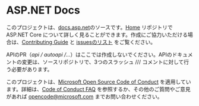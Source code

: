 ASP.NET Docs
============

このプロジェクトは、[docs.asp.net](http://docs.asp.net/)のソースです。[Home](https://github.com/aspnet/home) リポジトリで ASP.NET Core について詳しく見ることができます。作成にご協力いただける場合は、[Contributing Guide](CONTRIBUTING.md) と [issuesのリスト](https://github.com/aspnet/Docs.ja-jp/issues) をご覧ください。

APIのPR（*api / autoapi /...*）はここでは作成しないでください。APIのドキュメントの変更は、ソースリポジトリで、3つのスラッシュ /// コメントに対して行う必要があります。

このプロジェクトは、[Microsoft Open Source Code of
Conduct](https://opensource.microsoft.com/codeofconduct/) を適用しています。詳細は、[Code of Conduct
FAQ](https://opensource.microsoft.com/codeofconduct/faq/) を参照するか、その他のご質問やご意見があれば [opencode@microsoft.com](mailto:opencode@microsoft.com) までお問い合わせください。